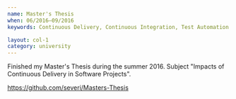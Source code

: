 ```yaml
---
name: Master's Thesis
when: 06/2016–09/2016
keywords: Continuous Delivery, Continuous Integration, Test Automation

layout: col-1
category: university
---
```


Finished my Master's Thesis during the summer 2016. Subject "Impacts of Continuous Delivery in Software Projects".

<https://github.com/severi/Masters-Thesis>